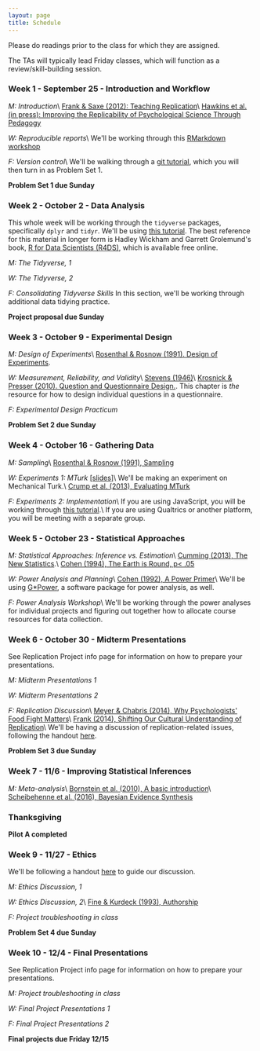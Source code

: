```yaml
---
layout: page
title: Schedule
---
```


Please do readings prior to the class for which they are assigned.

The TAs will typically lead Friday classes, which will function as a review/skill-building session.

### Week 1 - September 25 - Introduction and Workflow

*M: Introduction*\\
[Frank & Saxe (2012): Teaching Replication](https://drive.google.com/open?id=0B49TdRlL2Z3EZnJnWHpWak5rRjg)\\
[Hawkins et al. (in press): Improving the Replicability of Psychological Science Through Pedagogy](https://osf.io/preprints/psyarxiv/p73he/)

*W: Reproducible reports*\\
We'll be working through this [RMarkdown workshop](https://github.com/mcfrank/rmarkdown-workshop)

*F: Version control*\\
We'll be walking through a [git tutorial](https://docs.google.com/document/d/1HSXY9LVoorPweLPBn5LkDUDSwA1ST_pGCkWxc47b_rw/edit), which you will then turn in as Problem Set 1.

**Problem Set 1 due Sunday**

### Week 2 - October 2 - Data Analysis

This whole week will be working through the `tidyverse` packages, specifically `dplyr` and `tidyr`. We'll be using [this tutorial](https://github.com/mcfrank/2017-workshop-frank). The best reference for this material in longer form is Hadley Wickham and Garrett Grolemund's book, [R for Data Scientists (R4DS)](http://r4ds.had.co.nz/), which is available free online.

*M: The Tidyverse, 1*

*W: The Tidyverse, 2*

*F: Consolidating Tidyverse Skills*
In this section, we'll be working through additional data tidying practice.

**Project proposal due Sunday** 

### Week 3 - October 9 - Experimental Design

*M: Design of Experiments*\\
[Rosenthal & Rosnow (1991). Design of Experiments](https://drive.google.com/open?id=0B49TdRlL2Z3Ecm5SV0hBWTdqb2s&authuser=0).

*W: Measurement, Reliability, and Validity*\\
[Stevens (1946)](https://drive.google.com/open?id=0B49TdRlL2Z3EWnA0SU1VZHJpeW8&authuser=0)\\
[Krosnick & Presser (2010). Question and Questionnaire Design.](http://old-classes.design4complexity.com/7702-F13/survey-interviews/2010%20Handbook%20of%20Survey%20Research.pdf). This chapter is *the* resource for how to design individual questions in a questionnaire.

*F: Experimental Design Practicum*

**Problem Set 2 due Sunday**

### Week 4 - October 16 - Gathering Data

*M: Sampling*\\
[Rosenthal & Rosnow (1991), Sampling](https://drive.google.com/open?id=0B49TdRlL2Z3Ec1FSbExxYmhJTGs&authuser=0)

*W: Experiments 1: MTurk* [[slides]](https://drive.google.com/file/d/0B49TdRlL2Z3EdDRlVDhlSVViZ28/view)\\
We'll be making an experiment on Mechanical Turk.\\
[Crump et al. (2013), Evaluating MTurk](http://www.plosone.org/article/info%3Adoi%2F10.1371%2Fjournal.pone.0057410)

*F: Experiments 2: Implementation*\\
If you are using JavaScript, you will be working through [this tutorial](https://docs.google.com/document/d/1adPa6r9duTVJesTIoEhvcyCDbHPPPzkIQ4tq01WEJ4s/pub).\\
If you are using Qualtrics or another platform, you will be meeting with a separate group.

### Week 5 - October 23 - Statistical Approaches

*M: Statistical Approaches: Inference vs. Estimation*\\
[Cumming (2013), The New Statistics](https://drive.google.com/file/d/0B49TdRlL2Z3EMUdObW1NYmYzcEU/view).\\
[Cohen (1994), The Earth is Round, p< .05](https://drive.google.com/file/d/0B49TdRlL2Z3EeUlkeGlDeXdBdWs/view)

*W: Power Analysis and Planning*\\
[Cohen (1992), A Power Primer](https://drive.google.com/file/d/0B49TdRlL2Z3Edkhwd05ZUkpweTQ/view)\\
We'll be using [G*Power](http://www.gpower.hhu.de/en.html), a software package for power analysis, as well.

*F: Power Analysis Workshop*\\
We'll be working through the power analyses for individual projects and figuring out together how to allocate course resources for data collection.

### Week 6 - October 30 - Midterm Presentations

See Replication Project info page for information on how to prepare your presentations.

*M: Midterm Presentations 1*


*W: Midterm Presentations 2*


*F: Replication Discussion*\\
[Meyer & Chabris (2014), Why Psychologists' Food Fight Matters](http://www.slate.com/articles/health_and_science/science/2014/07/replication_controversy_in_psychology_bullying_file_drawer_effect_blog_posts.html)\\
[Frank (2014), Shifting Our Cultural Understanding of Replication](http://babieslearninglanguage.blogspot.com/2014/06/shifting-our-cultural-understanding-of.html)\\
We'll be having a discussion of replication-related issues, following the handout [here](https://docs.google.com/document/d/16jCs8oVaUOG_O1l0T1BGMCXU6uNITjiOWqEsmmveLxc/edit).

**Problem Set 3 due Sunday**

### Week 7 - 11/6 - Improving Statistical Inferences

*M: Meta-analysis*\\
[Bornstein et al. (2010), A basic introduction](https://www.researchgate.net/profile/Hannah_Rothstein/publication/229923123_A_basic_introduction_to_fixed_and_random_effects_models_for_meta-analysis/links/09e415064ec4921207000000.pdf)\\
[Scheibehenne et al. (2016), Bayesian Evidence Synthesis](http://journals.sagepub.com/doi/abs/10.1177/0956797616644081?journalCode=pssa)

### Thanksgiving

**Pilot A completed**

### Week 9 - 11/27 - Ethics
We'll be following a handout [here](https://docs.google.com/document/d/1XbuBMqIOs0DV80EDs_FdiuhCRtv4mGqZb82kBc60-Yk/edit) to guide our discussion.

*M: Ethics Discussion, 1*

*W: Ethics Discussion, 2*\\
[Fine & Kurdeck (1993), Authorship](https://drive.google.com/open?id=0B49TdRlL2Z3Ea3V4eXAxbVVTTE0&authuser=0)

*F: Project troubleshooting in class*

**Problem Set 4 due Sunday**

### Week 10 - 12/4 - Final Presentations

See Replication Project info page for information on how to prepare your presentations.

*M: Project troubleshooting in class*

*W: Final Project Presentations 1*

*F: Final Project Presentations 2*

**Final projects due Friday 12/15**
